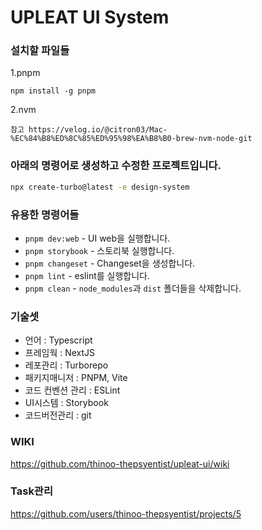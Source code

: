 # UPLEAT UI System

### 설치할 파일들


1.pnpm

```
npm install -g pnpm

```


2.nvm
```
참고 https://velog.io/@citron03/Mac-%EC%84%B8%ED%8C%85%ED%95%98%EA%B8%B0-brew-nvm-node-git
```

### 아래의 명령어로 생성하고 수정한 프로젝트입니다.

```sh
npx create-turbo@latest -e design-system
```

### 유용한 명령어들
- `pnpm dev:web` - UI web을 실행합니다.
- `pnpm storybook` - 스토리북 실행합니다.
- `pnpm changeset` - Changeset을 생성합니다.
- `pnpm lint` - eslint를 실행합니다.
- `pnpm clean` - `node_modules`과 `dist` 폴더들을 삭제합니다.

### 기술셋

- 언어 : Typescript
- 프레임웍 : NextJS
- 레포관리 : Turborepo
- 패키지매니저 : PNPM, Vite
- 코드 컨벤션 관리 : ESLint
- UI시스템 : Storybook
- 코드버전관리 : git


### WIKI

https://github.com/thinoo-thepsyentist/upleat-ui/wiki


### Task관리

https://github.com/users/thinoo-thepsyentist/projects/5
